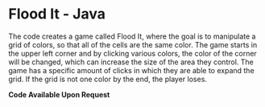 # Flood It - Java
The code creates a game called Flood It, where the goal is to manipulate a grid of colors, so that all of the cells are the same color. The game starts in the upper left corner and by clicking various colors, the  color of the corner will be changed, which can increase the size of the area they control. The game has a specific amount of clicks in which they are able to expand the grid. If the grid is not one color by the end, the player loses.  
  
**Code Available Upon Request**
